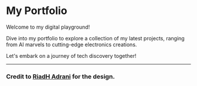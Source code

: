 # My Portfolio

Welcome to my digital playground!

 Dive into my portfolio to explore a collection of my latest projects, ranging from AI marvels to cutting-edge electronics creations. 
 
 Let's embark on a journey of tech discovery together!

---

### Credit to [RiadH Adrani](https://github.com/RiadhAdrani/slick-portfolio-svelte) for the design.

